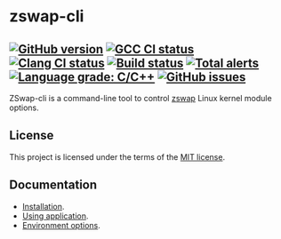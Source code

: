 # zswap-cli

[![GitHub version](https://img.shields.io/github/v/release/xvitaly/zswap-cli?sort=semver&color=brightgreen&logo=git&logoColor=white)](https://github.com/xvitaly/zswap-cli/releases)
[![GCC CI status](https://github.com/xvitaly/zswap-cli/actions/workflows/gcc.yml/badge.svg)](https://github.com/xvitaly/zswap-cli/actions/workflows/gcc.yml)
[![Clang CI status](https://github.com/xvitaly/zswap-cli/actions/workflows/clang.yml/badge.svg)](https://github.com/xvitaly/zswap-cli/actions/workflows/clang.yml)
[![Build status](https://ci.appveyor.com/api/projects/status/s6a2rtv46jewxwp3?svg=true)](https://ci.appveyor.com/project/xvitaly/zswap-cli)
[![Total alerts](https://img.shields.io/lgtm/alerts/g/xvitaly/zswap-cli.svg?logo=lgtm&logoWidth=18)](https://lgtm.com/projects/g/xvitaly/zswap-cli/alerts/)
[![Language grade: C/C++](https://img.shields.io/lgtm/grade/cpp/g/xvitaly/zswap-cli.svg?logo=lgtm&logoWidth=18)](https://lgtm.com/projects/g/xvitaly/zswap-cli/context:cpp)
[![GitHub issues](https://img.shields.io/github/issues/xvitaly/zswap-cli.svg?label=issues&maxAge=180)](https://github.com/xvitaly/zswap-cli/issues)
---

ZSwap-cli is a command-line tool to control [zswap](https://github.com/torvalds/linux/blob/master/Documentation/vm/zswap.rst) Linux kernel module options.

## License

This project is licensed under the terms of the [MIT license](LICENSE).

## Documentation

  * [Installation](docs/installation.md).
  * [Using application](docs/using-application.md).
  * [Environment options](docs/environment-options.md).
